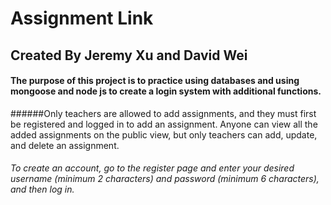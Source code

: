 # Assignment Link
## Created By Jeremy Xu and David Wei
#### The purpose of this project is to practice using databases and using mongoose and node js to create a login system with additional functions.
######Only teachers are allowed to add assignments, and they must first be registered and logged in to add an assignment. Anyone can view all the added assignments on the public view, but only teachers can add, update, and delete an assignment.
###### To create an account, go to the register page and enter your desired username (minimum 2 characters) and password (minimum 6 characters), and then log in.
######
